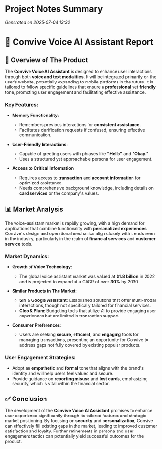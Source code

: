 # Project Notes Summary

*Generated on 2025-07-04 13:32*

# 📝 **Convive Voice AI Assistant Report**

## 🤖 **Overview of The Product**
The **Convive Voice AI Assistant** is designed to enhance user interactions through both **voice and text modalities**. It will be integrated primarily on the user’s website, potentially expanding to mobile platforms in the future. It is tailored to follow specific guidelines that ensure a **professional** yet **friendly** tone, promoting user engagement and facilitating effective assistance.

### **Key Features:**
- **Memory Functionality**: 
  - Remembers previous interactions for **consistent assistance**.
  - Facilitates clarification requests if confused, ensuring effective communication.
  
- **User-Friendly Interactions**:
  - Capable of greeting users with phrases like **"Hello"** and **"Okay."**
  - Uses a structured yet approachable persona for user engagement.

- **Access to Critical Information**:
  - Requires access to **transaction** and **account information** for optimized assistance.
  - Needs comprehensive background knowledge, including details on **card services** or the company's values.

## 📊 **Market Analysis**
The voice-assistant market is rapidly growing, with a high demand for applications that combine functionality with **personalized experiences**. Convive's design and operational mechanics align closely with trends seen in the industry, particularly in the realm of **financial services** and **customer service** tools.

### **Market Dynamics:**
- **Growth of Voice Technology**: 
  - The global voice assistant market was valued at **$1.8 billion** in 2022 and is projected to expand at a CAGR of over **30%** by 2030.
  
- **Similar Products in The Market**:
  - **Siri** & **Google Assistant**: Established solutions that offer multi-modal interactions, though not specifically tailored for financial services.
  - **Cleo & Plum**: Budgeting tools that utilize AI to provide engaging user experiences but are limited in transaction support.

- **Consumer Preferences**:
  - Users are seeking **secure**, **efficient**, and **engaging** tools for managing transactions, presenting an opportunity for Convive to address gaps not fully covered by existing popular products.

### **User Engagement Strategies:**
- Adopt an **empathetic** and **formal** tone that aligns with the brand's identity and will help users feel valued and secure.
- Provide guidance on **reporting misuse** and **lost cards**, emphasizing security, which is vital within the financial sector.

## ✅ **Conclusion**
The development of the **Convive Voice AI Assistant** promises to enhance user experience significantly through its tailored features and strategic market positioning. By focusing on **security** and **personalization**, Convive can effectively fill existing gaps in the market, leading to improved customer satisfaction and loyalty. Further refinements in persona and user engagement tactics can potentially yield successful outcomes for the product.